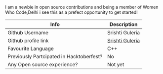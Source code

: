 
I am a newbie in open source contributions and being a member of Women Who Code,Delhi i see this as a prefect opportunity to get started!

Info| Description
------------ | -------------
Github Username | Srishti Guleria
Github profile link | [Srishti Guleria](https://github.com/sg7801)
Favourite Language | C++
Previously Partcipated in Hacktoberfest? | No
Any Open source experience? | Not yet